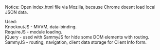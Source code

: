 Notice: Open index.html file via Mozilla, because Chrome doesnt load local JSON data.


Used:   
KnockoutJS - MVVM, data-binding.    
RequireJS - module loading.   
jQuery - used with SammyJS for hide some DOM elements with routing.   
SammyJS - routing, navigation, client data storage for Client Info form.    
